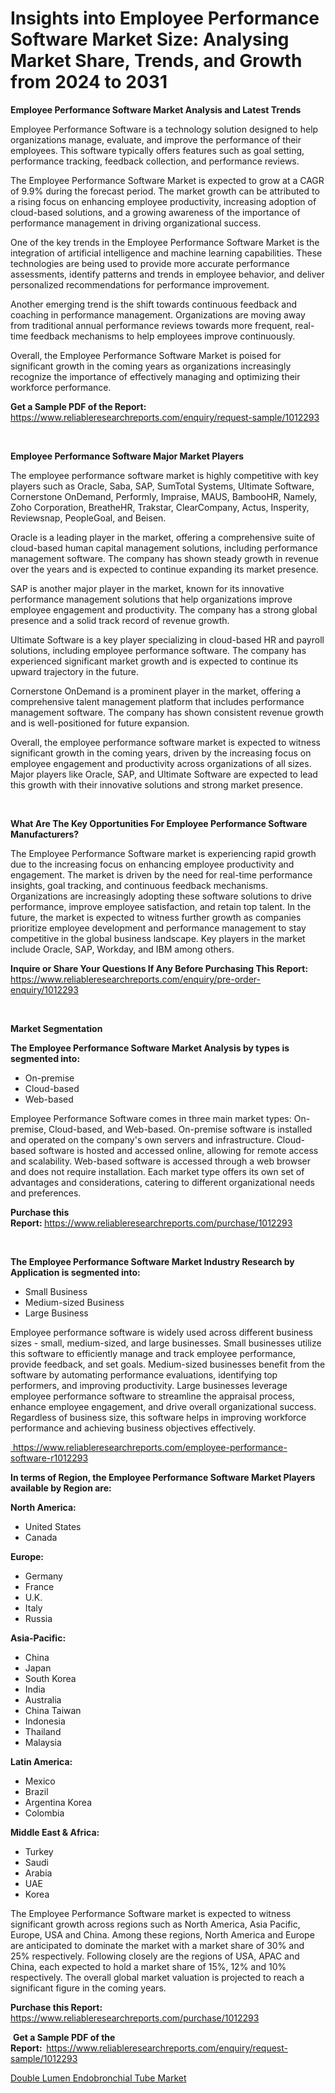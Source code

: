 <p><h1>Insights into Employee Performance Software Market Size: Analysing Market Share, Trends, and Growth from 2024 to 2031</h1></p><p><strong>Employee Performance Software Market Analysis and Latest Trends</strong></p>
<p><p>Employee Performance Software is a technology solution designed to help organizations manage, evaluate, and improve the performance of their employees. This software typically offers features such as goal setting, performance tracking, feedback collection, and performance reviews.</p><p>The Employee Performance Software Market is expected to grow at a CAGR of 9.9% during the forecast period. The market growth can be attributed to a rising focus on enhancing employee productivity, increasing adoption of cloud-based solutions, and a growing awareness of the importance of performance management in driving organizational success.</p><p>One of the key trends in the Employee Performance Software Market is the integration of artificial intelligence and machine learning capabilities. These technologies are being used to provide more accurate performance assessments, identify patterns and trends in employee behavior, and deliver personalized recommendations for performance improvement.</p><p>Another emerging trend is the shift towards continuous feedback and coaching in performance management. Organizations are moving away from traditional annual performance reviews towards more frequent, real-time feedback mechanisms to help employees improve continuously.</p><p>Overall, the Employee Performance Software Market is poised for significant growth in the coming years as organizations increasingly recognize the importance of effectively managing and optimizing their workforce performance.</p></p>
<p><strong>Get a Sample PDF of the Report:&nbsp;</strong> <a href="https://www.reliableresearchreports.com/enquiry/request-sample/1012293">https://www.reliableresearchreports.com/enquiry/request-sample/1012293</a></p>
<p>&nbsp;</p>
<p><strong>Employee Performance Software Major Market Players</strong></p>
<p><p>The employee performance software market is highly competitive with key players such as Oracle, Saba, SAP, SumTotal Systems, Ultimate Software, Cornerstone OnDemand, Performly, Impraise, MAUS, BambooHR, Namely, Zoho Corporation, BreatheHR, Trakstar, ClearCompany, Actus, Insperity, Reviewsnap, PeopleGoal, and Beisen.</p><p>Oracle is a leading player in the market, offering a comprehensive suite of cloud-based human capital management solutions, including performance management software. The company has shown steady growth in revenue over the years and is expected to continue expanding its market presence.</p><p>SAP is another major player in the market, known for its innovative performance management solutions that help organizations improve employee engagement and productivity. The company has a strong global presence and a solid track record of revenue growth.</p><p>Ultimate Software is a key player specializing in cloud-based HR and payroll solutions, including employee performance software. The company has experienced significant market growth and is expected to continue its upward trajectory in the future.</p><p>Cornerstone OnDemand is a prominent player in the market, offering a comprehensive talent management platform that includes performance management software. The company has shown consistent revenue growth and is well-positioned for future expansion.</p><p>Overall, the employee performance software market is expected to witness significant growth in the coming years, driven by the increasing focus on employee engagement and productivity across organizations of all sizes. Major players like Oracle, SAP, and Ultimate Software are expected to lead this growth with their innovative solutions and strong market presence.</p></p>
<p>&nbsp;</p>
<p><strong>What Are The Key Opportunities For Employee Performance Software Manufacturers?</strong></p>
<p><p>The Employee Performance Software market is experiencing rapid growth due to the increasing focus on enhancing employee productivity and engagement. The market is driven by the need for real-time performance insights, goal tracking, and continuous feedback mechanisms. Organizations are increasingly adopting these software solutions to drive performance, improve employee satisfaction, and retain top talent. In the future, the market is expected to witness further growth as companies prioritize employee development and performance management to stay competitive in the global business landscape. Key players in the market include Oracle, SAP, Workday, and IBM among others.</p></p>
<p><strong>Inquire or Share Your Questions If Any Before Purchasing This Report:</strong> <a href="https://www.reliableresearchreports.com/enquiry/pre-order-enquiry/1012293">https://www.reliableresearchreports.com/enquiry/pre-order-enquiry/1012293</a></p>
<p>&nbsp;</p>
<p><strong>Market Segmentation</strong></p>
<p><strong>The Employee Performance Software Market Analysis by types is segmented into:</strong></p>
<p><ul><li>On-premise</li><li>Cloud-based</li><li>Web-based</li></ul></p>
<p><p>Employee Performance Software comes in three main market types: On-premise, Cloud-based, and Web-based. On-premise software is installed and operated on the company's own servers and infrastructure. Cloud-based software is hosted and accessed online, allowing for remote access and scalability. Web-based software is accessed through a web browser and does not require installation. Each market type offers its own set of advantages and considerations, catering to different organizational needs and preferences.</p></p>
<p><strong>Purchase this Report:&nbsp;</strong><a href="https://www.reliableresearchreports.com/purchase/1012293">https://www.reliableresearchreports.com/purchase/1012293</a></p>
<p>&nbsp;</p>
<p><strong>The Employee Performance Software Market Industry Research by Application is segmented into:</strong></p>
<p><ul><li>Small Business</li><li>Medium-sized Business</li><li>Large Business</li></ul></p>
<p><p>Employee performance software is widely used across different business sizes - small, medium-sized, and large businesses. Small businesses utilize this software to efficiently manage and track employee performance, provide feedback, and set goals. Medium-sized businesses benefit from the software by automating performance evaluations, identifying top performers, and improving productivity. Large businesses leverage employee performance software to streamline the appraisal process, enhance employee engagement, and drive overall organizational success. Regardless of business size, this software helps in improving workforce performance and achieving business objectives effectively.</p></p>
<p><a href="https://www.reliableresearchreports.com/employee-performance-software-r1012293">&nbsp;https://www.reliableresearchreports.com/employee-performance-software-r1012293</a></p>
<p><strong>In terms of Region, the Employee Performance Software Market Players available by Region are:</strong></p>
<p>
    <p> <strong> North America: </strong>
        <ul>
            <li>United States</li>
            <li>Canada</li>
        </ul>
        </p> 
    <p> <strong> Europe: </strong>
        <ul>
            <li>Germany</li>
            <li>France</li>
            <li>U.K.</li>
            <li>Italy</li>
            <li>Russia</li>
        </ul>
        </p> 
    <p> <strong> Asia-Pacific: </strong>
        <ul>
            <li>China</li>
            <li>Japan</li>
            <li>South Korea</li>
            <li>India</li>
            <li>Australia</li>
            <li>China Taiwan</li>
            <li>Indonesia</li>
            <li>Thailand</li>
            <li>Malaysia</li>
        </ul>
        </p> 
    <p> <strong> Latin America: </strong>
        <ul>
            <li>Mexico</li>
            <li>Brazil</li>
            <li>Argentina Korea</li>
            <li>Colombia</li>
        </ul>
        </p> 
    <p> <strong> Middle East & Africa: </strong>
        <ul>
            <li>Turkey</li>
            <li>Saudi</li>
            <li>Arabia</li>
            <li>UAE</li>
            <li>Korea</li>
        </ul>
    </p>
    </p>
<p><p>The Employee Performance Software market is expected to witness significant growth across regions such as North America, Asia Pacific, Europe, USA and China. Among these regions, North America and Europe are anticipated to dominate the market with a market share of 30% and 25% respectively. Following closely are the regions of USA, APAC and China, each expected to hold a market share of 15%, 12% and 10% respectively. The overall global market valuation is projected to reach a significant figure in the coming years.</p></p>
<p><strong>Purchase this Report: </strong><a href="https://www.reliableresearchreports.com/purchase/1012293">https://www.reliableresearchreports.com/purchase/1012293</a></p>
<p>&nbsp;<strong>Get a Sample PDF of the Report:&nbsp;&nbsp;</strong><a href="https://www.reliableresearchreports.com/enquiry/request-sample/1012293">https://www.reliableresearchreports.com/enquiry/request-sample/1012293</a></p>
<p><strong></strong></p>
<p><p><a href="https://github.com/rontaybrewer02024/Market-Research-Report-List-1/blob/main/double-lumen-endobronchial-tube-market.md">Double Lumen Endobronchial Tube Market</a></p></p>